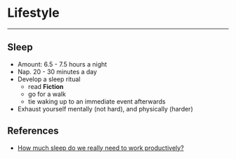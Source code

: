 # Lifestyle
---

## Sleep

- Amount: 6.5 - 7.5 hours a night
- Nap. 20 - 30 minutes a day
- Develop a sleep ritual
  - read **Fiction**
  - go for a walk
  - tie waking up to an immediate event afterwards
- Exhaust yourself mentally (not hard), and physically (harder)



## References
- [How much sleep do we really need to work productively?](http://blog.bufferapp.com/how-much-sleep-do-we-really-need-to-work-productively)